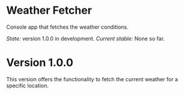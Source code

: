 # Weather Fetcher
Console app that fetches the weather conditions.

*State:* version 1.0.0 in development.
*Current stable:* None so far.
# Version 1.0.0
This version offers the functionality to fetch the current weather for a specific location.
